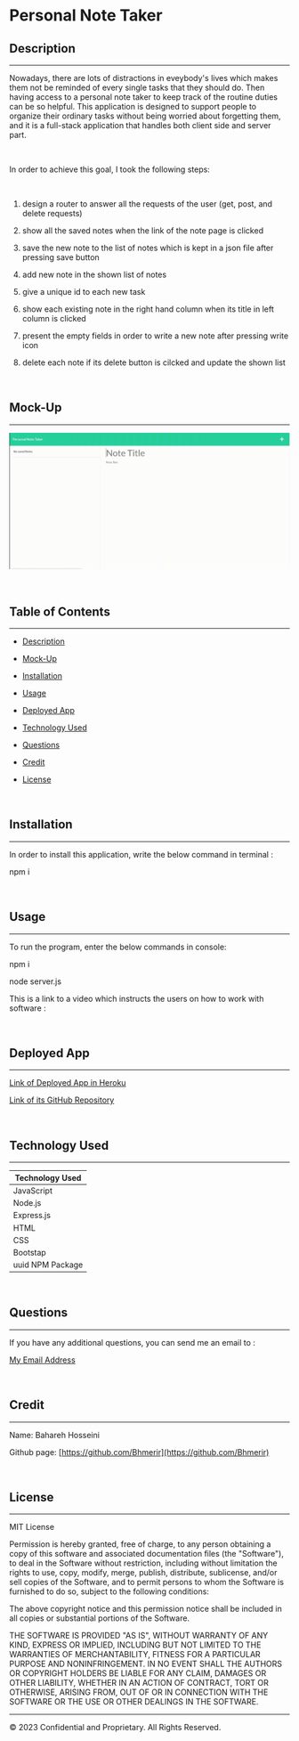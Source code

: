 # Personal Note Taker

## Description 
---

Nowadays, there are lots of distractions in eveybody's lives which makes them not be reminded of every single tasks that they should do. Then having access to a personal note taker to keep track of the routine duties can be so helpful. This application is designed to support people to organize their ordinary tasks without being worried about forgetting them, and it is a full-stack application that handles both client side and server part.

<br>

In order to achieve this goal, I took the following steps:

<br>

1. design a router to answer all the requests of the user (get, post, and delete requests)

2. show all the saved notes when the link of the note page is clicked

3. save the new note to the list of notes which is kept in a json file after pressing save button

4. add new note in the shown list of notes

5. give a unique id to each new task

6. show each existing note in the right hand column when its title in left column is clicked

7. present the empty fields in order to write a new note after pressing write icon

8. delete each note if its delete button is cilcked and update the shown list

<br>

## Mock-Up
---

![personal-note-taker.gif](./public/assets/image/personal-note-taker.gif)

<br>

## Table of Contents

---

* [Description](#description)

* [Mock-Up](#mock-up)

* [Installation](#installation)

* [Usage](#usage)

* [Deployed App](#deployed-app)

* [Technology Used](#technology-used)

* [Questions](#questions)

* [Credit](#credit)

* [License](#license)

<br>

## Installation

---

In order to install this application, write the below command in terminal :

npm i

<br>

## Usage

---

To run the program, enter the below commands in console:

npm i 

node server.js

This is a link to a video which instructs the users on how to work with software : 

<br>

## Deployed App

---

[Link of Deployed App in Heroku](https://user-friendly-note-taker.herokuapp.com)

[Link of its GitHub Repository](https://github.com/Bhmerir/Personal-note-taker)

<br>


## Technology Used

---

| Technology Used         |
| -------------           |
| JavaScript              |  
| Node.js                 |    
| Express.js              | 
| HTML                    |
| CSS                     |
| Bootstap                |
| uuid NPM Package        |

<br>

## Questions 

---

If you have any additional questions, you can send me an email to :

[My Email Address](mailto:(mer_ir@yahoo.com))

<br>

## Credit

---

Name:     Bahareh Hosseini

Github page:      [https://github.com/Bhmerir](https://github.com/Bhmerir)

<br>

## License

---

MIT License

Permission is hereby granted, free of charge, to any person obtaining a copy
of this software and associated documentation files (the "Software"), to deal
in the Software without restriction, including without limitation the rights
to use, copy, modify, merge, publish, distribute, sublicense, and/or sell
copies of the Software, and to permit persons to whom the Software is
furnished to do so, subject to the following conditions:

The above copyright notice and this permission notice shall be included in all
copies or substantial portions of the Software.

THE SOFTWARE IS PROVIDED "AS IS", WITHOUT WARRANTY OF ANY KIND, EXPRESS OR
IMPLIED, INCLUDING BUT NOT LIMITED TO THE WARRANTIES OF MERCHANTABILITY,
FITNESS FOR A PARTICULAR PURPOSE AND NONINFRINGEMENT. IN NO EVENT SHALL THE
AUTHORS OR COPYRIGHT HOLDERS BE LIABLE FOR ANY CLAIM, DAMAGES OR OTHER
LIABILITY, WHETHER IN AN ACTION OF CONTRACT, TORT OR OTHERWISE, ARISING FROM,
OUT OF OR IN CONNECTION WITH THE SOFTWARE OR THE USE OR OTHER DEALINGS IN THE
SOFTWARE.


---

© 2023 Confidential and Proprietary. All Rights Reserved.
